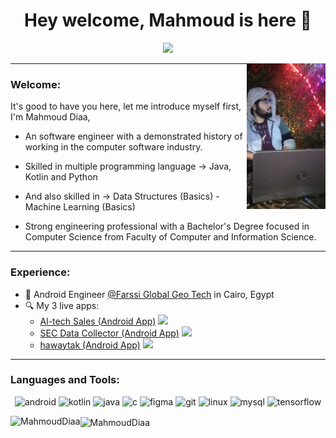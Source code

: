 
<h1 align="center">Hey welcome, Mahmoud is here 👋</h1>
<p align="center">
    <a href="https://www.linkedin.com/in/mahmoud-diaa-6a3587133/"><img src="https://img.shields.io/badge/linkedin-%230177B5?style=flat&logo=linkedin&logoColor=white"/></a>
  </p>
  
  <img src="https://github.com/MahmoudDiaa/MahmoudDiaa/blob/master/WhatsApp%20Image%202020-09-08%20at%2011.01.12%20AM.jpeg" align="right" width="25%"/>


---

### Welcome:

It's good to have you here, let me introduce myself first, I'm Mahmoud Diaa,

- An  software engineer with a demonstrated history of working in the computer software industry.

- Skilled in multiple programming language -> Java, Kotlin and Python

- And also skilled in -> Data Structures (Basics) - Machine Learning (Basics)

- Strong engineering professional with a Bachelor's Degree focused in Computer Science from
Faculty of Computer and Information Science.


---


### Experience:

- 🔭 Android Engineer [@Farssi Global Geo Tech](http://ekc-egypt.com) in Cairo, Egypt
- 🔍 My 3 live apps: 
  - [Al-tech Sales (Android App)](https://play.google.com/store/apps/details?id=com.ekc.sales)  <a href="https://play.google.com/store/apps/details?id=com.ekc.sales"><img src="https://img.shields.io/badge/-%2300EACE?style=flat&logo=google%20play&logoColor=white"/></a>
  - [SEC Data Collector (Android App)](https://play.google.com/store/apps/details?id=com.ekc.ekccollector)  <a href="https://play.google.com/store/apps/details?id=com.ekc.ekccollector"><img src="https://img.shields.io/badge/-%2300EACE?style=flat&logo=google%20play&logoColor=white"/></a>
  - [hawaytak (Android App)](https://play.google.com/store/apps/details?id=com.hawaytak.app)  <a href="https://play.google.com/store/apps/details?id=com.hawaytak.app"><img src="https://img.shields.io/badge/-%2300EACE?style=flat&logo=google%20play&logoColor=white"/></a>


---

### Languages and Tools:

<p align="center"><img src="https://www.vectorlogo.zone/logos/android/android-official.svg" alt="android" width="40" height="40" title ="Android"/> <img src="https://www.vectorlogo.zone/logos/kotlinlang/kotlinlang-icon.svg" alt="kotlin" width="40" height="40" title ="Kotlin"/> <img src="https://www.vectorlogo.zone/logos/java/java-vertical.svg" alt="java" width="40" height="40" title ="Java"/> 
    <img src="https://seeklogo.com/images/C/c-sharp-c-logo-02F17714BA-seeklogo.com.png" alt="c" width="40" height="40" title ="C# Language"/>
  <img src="https://www.vectorlogo.zone/logos/figma/figma-icon.svg" alt="figma" width="40" height="40" title ="Figma"/>
  <img src="https://www.vectorlogo.zone/logos/git-scm/git-scm-icon.svg" alt="git" width="40" height="40" title ="Git lab"/> <img src="https://www.vectorlogo.zone/logos/linux/linux-icon.svg" alt="linux" width="40" height="40" title ="Linux"/> <img src="https://www.vectorlogo.zone/logos/mysql/mysql-official.svg" alt="mysql" width="40" height="40"  title ="MySQL"/> <img src="https://www.vectorlogo.zone/logos/tensorflow/tensorflow-icon.svg" alt="tensorflow" width="40" height="40" title ="Tenserflow"/></p>
  <img align="left" src="https://github-readme-stats.vercel.app/api/top-langs/?username=MahmoudDiaa&layout=compact&hide=html" alt="MahmoudDiaa" />

<img align="center" src="https://github-readme-stats.vercel.app/api?username=mahmoudDiaa&show_icons=true" alt="MahmoudDiaa" />
